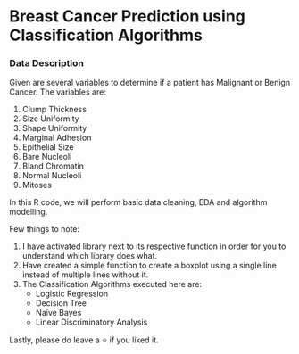 # Breast Cancer Prediction using Classification Algorithms
 
### Data Description
Given are several variables to determine if a patient has Malignant or Benign Cancer.
The variables are:
1. Clump Thickness
2. Size Uniformity
3. Shape Uniformity
4. Marginal Adhesion
5. Epithelial Size
6. Bare Nucleoli
7. Bland Chromatin
8. Normal Nucleoli
9. Mitoses

In this R code, we will perform basic data cleaning, EDA and algorithm modelling.

Few things to note:
1. I have activated library next to its respective function in order for you to understand which library does what.
2. Have created a simple function to create a boxplot using a single line instead of multiple lines without it.
3. The Classification Algorithms executed here are:
     - Logistic Regression
     - Decision Tree
     - Naive Bayes
     - Linear Discriminatory Analysis


Lastly, please do leave a :star: if you liked it.
